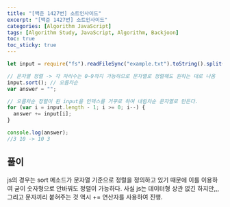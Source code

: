 ```yaml
---
title: "[백준 1427번] 소트인사이드"
excerpt: "[백준 1427번] 소트인사이드"
categories: [Algorithm JavaScript]
tags: [Algorithm Study, JavaScript, Algorithm, Backjoon]
toc: true
toc_sticky: true
---
```


```js
let input = require("fs").readFileSync("example.txt").toString().split("");

// 문자열 정렬 -> 각 자리수는 0~9까지 가능하므로 문자열로 정렬해도 원하는 대로 나옴
input.sort(); // 오름차순
var answer = "";

// 오름차순 정렬이 된 input을 인덱스를 거꾸로 하여 내림차순 문자열로 만든다.
for (var i = input.length - 1; i >= 0; i--) {
  answer += input[i];
}

console.log(answer);
//3 10 -> 10 3
```

## 풀이

js의 경우는 sort 메소드가 문자열 기준으로 정렬을 정의하고 있기 때문에 이를 이용하여 굳이 숫자형으로 안바꿔도 정렬이 가능하다. 사실 js는 데이터형 상관 없긴 하지만,,,그리고 문자끼리 붙혀주는 것 역시 += 연산자를 사용하여 진행.

